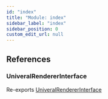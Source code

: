 ```yaml
---
id: "index"
title: "Module: index"
sidebar_label: "index"
sidebar_position: 0
custom_edit_url: null
---
```


## References

### UniveralRendererInterface

Re-exports [UniveralRendererInterface](../classes/UniversalRendererInterface.UniveralRendererInterface.md)
